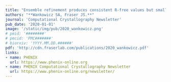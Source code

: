 ```yaml
---
title: "Ensemble refinement produces consistent R-free values but smaller ensemble sizes than previously reported"
authors: "**Wankowicz SA, Fraser JS.**"
journal: 'Computational Crystallography Newsletter'
pub_date: '2020-01-01'
image: '/static/img/pub/2020_wankowicz.png'
# pmid: '########'
# pmcid: 'PMC#######'
# biorxiv: 'YYYY.MM.DD.######'
pdf: 'http://cdn.fraserlab.com/publications/2020_wankowicz.pdf'
links:
- name: PHENIX
  url: https://www.phenix-online.org
- name: PHENIX Computational Crystallography Newsletter
  url: https://www.phenix-online.org/newsletter/
---
```


